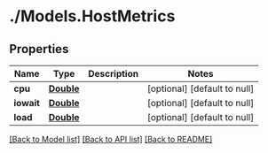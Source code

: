 # ./Models.HostMetrics
## Properties

Name | Type | Description | Notes
------------ | ------------- | ------------- | -------------
**cpu** | [**Double**][1] |  | [optional] [default to null]
**iowait** | [**Double**][1] |  | [optional] [default to null]
**load** | [**Double**][1] |  | [optional] [default to null]

[[Back to Model list]][2] [[Back to API list]][3] [[Back to README]][4]

[1]: double.md
[2]: ../README.md#documentation-for-models
[3]: ../README.md#documentation-for-api-endpoints
[4]: ../README.md
